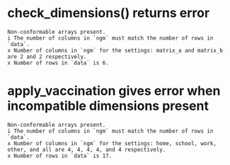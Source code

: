 # check_dimensions() returns error

    Non-conformable arrays present.
    i The number of columns in `ngm` must match the number of rows in `data`.
    x Number of columns in `ngm` for the settings: matrix_a and matrix_b are 2 and 2 respectively.
    x Number of rows in `data` is 6.

# apply_vaccination gives error when incompatible dimensions present

    Non-conformable arrays present.
    i The number of columns in `ngm` must match the number of rows in `data`.
    x Number of columns in `ngm` for the settings: home, school, work, other, and all are 4, 4, 4, 4, and 4 respectively.
    x Number of rows in `data` is 17.

